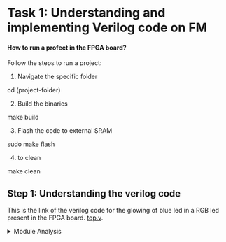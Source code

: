 # Task 1: Understanding and implementing Verilog code on FM

#### How to run a profect in the FPGA board?
Follow the steps to run a project:

1. Navigate the specific folder

cd (project-folder)

2. Build the binaries

make build

3. Flash the code to external SRAM

sudo make flash

4. to clean

make clean




## Step 1: Understanding the verilog code
This is the link of the verilog code for the glowing of blue led in a RGB led present in the FPGA board. [top.v](https://github.com/Ahtesham18112011/VSDSquadron_FM/commit/c6511d8ea1d69d50770b938977da7150673a1d7a). 
<details>
  <summary>Module Analysis</summary>
  
  ![Alt text](https://github.com/Ahtesham18112011/VSDSquadron_FM/blob/a1070567667933317187255c10d645236658f859/Screenshot%20(87).png).
  
The first section of the verilog code says. 
  
1. **led_red,led_blue,led_green**  These are the output wires that controls the clors of RGB led which carries output of logic 1 or 0

2. **hw_clk**  It is a clock that provides clock signals to the module"s timing.

3. **testwire**  it is connected to bit 5 of the frequency counter

### Internal component Analysis
The module has three main internal components:-

1. **Internal Oscillator** It generates a internal clock signal

2. **Frequency counter** It has 28-bit register. Increments on every positive edge of int_osc. bit 5 is routed to the testwire 

3. **RGB led driver** It allows the frequency of red and green led the lowest and blue led the highest. it sets all the leds to the lowest.

   **Purpose**

   This verilog code for the FM allows it to glow a blue light in the RGB led in a controlled manner.

   **RGB LED driver functionality**

   The RGB LED driver manages the LED outputs

* Current controllled output with minimum current setting.
* Blue LED at maximum brightness.
* Red and green at minimum brightness.

  ## Step 2: Creating the PCF File
  This is the PCF file. [VSDSquadronFM.pcf](https://github.com/Ahtesham18112011/VSDSquadron_FM/blob/e42b59be2d586c9407dcfc91577753fcdb8994a9/VSDSquadronFM.pcf). A PCF(Physical Constraint File) is a file which is used to instruct the FPGA to where it have to send the output, for example in this case of RGB LED the PCF file is used to instruct the FPGA to the RGB LED pins.

  <details>
  <summary>Analysis of Connections of the PCF file</summary>
  ![Alt text](
 
  
   

   


